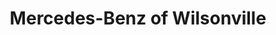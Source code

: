 ---
title: "Mercedes-Benz of Wilsonville"
url: /wilsonville/mercedes-benz-of-wilsonville-southwest-parkway-avenue/
shop: Autohaus
---